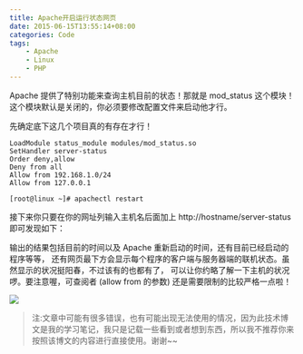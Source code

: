 ```yaml
---
title: Apache开启运行状态网页
date: 2015-06-15T13:55:14+08:00
categories: Code
tags:
	- Apache
	- Linux
	- PHP
---
```


Apache 提供了特别功能来查询主机目前的状态！那就是 mod_status 这个模块！ 这个模块默认是关闭的，你必须要修改配置文件来启动他才行。

先确定底下这几个项目真的有存在才行！

```
LoadModule status_module modules/mod_status.so
SetHandler server-status
Order deny,allow
Deny from all
Allow from 192.168.1.0/24
Allow from 127.0.0.1
```

<!--more-->

``` shell
[root@linux ~]# apachectl restart
```
接下来你只要在你的网址列输入主机名后面加上 http://hostname/server-status 即可发现如下：

输出的结果包括目前的时间以及 Apache 重新启动的时间，还有目前已经启动的程序等等， 还有网页最下方会显示每个程序的客户端与服务器端的联机状态。虽然显示的状况挺阳春，不过该有的也都有了， 可以让你约略了解一下主机的状况啰。要注意喔，可查阅者 (allow from 的参数) 还是需要限制的比较严格一点啦！

![](http://cn.linux.vbird.org/linux_server/0360apache/0360apache-centos4.php_files/mod_status.png)


> 注:文章中可能有很多错误，也有可能出现无法使用的情况，因为此技术博文是我的学习笔记，我只是记载一些看到或者想到东西，所以我不推荐你来按照该博文的内容进行直接使用。谢谢~~